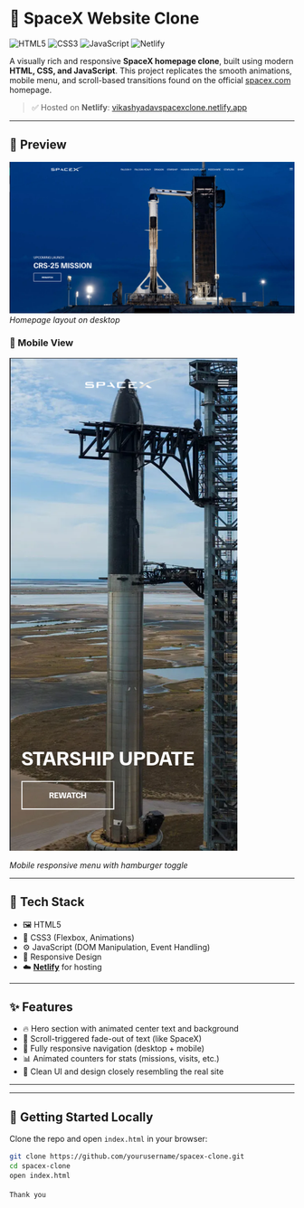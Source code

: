 # 🚀 SpaceX Website Clone
![HTML5](https://img.shields.io/badge/HTML5-E34F26?logo=html5&logoColor=white)
![CSS3](https://img.shields.io/badge/CSS3-1572B6?logo=css3&logoColor=white)
![JavaScript](https://img.shields.io/badge/JavaScript-F7DF1E?logo=javascript&logoColor=black)
![Netlify](https://img.shields.io/badge/Hosted_on-Netlify-00C7B7?logo=netlify&logoColor=white)


A visually rich and responsive **SpaceX homepage clone**, built using modern **HTML, CSS, and JavaScript**. This project replicates the smooth animations, mobile menu, and scroll-based transitions found on the official [spacex.com](https://www.spacex.com) homepage.

> ✅ Hosted on **Netlify**: [vikashyadavspacexclone.netlify.app](https://vikashyadavspacexclone.netlify.app)

---
## 📸 Preview

![Preview](./screenshots/desktop-preview.png)
*Homepage layout on desktop*

### 📱 Mobile View

![Mobile View](./screenshots/mobile-preview.png)

*Mobile responsive menu with hamburger toggle*

---

## 🧰 Tech Stack

- 🖼️ HTML5
- 🎨 CSS3 (Flexbox, Animations)
- ⚙️ JavaScript (DOM Manipulation, Event Handling)
- 📱 Responsive Design
- ☁️ **[Netlify](https://www.netlify.com/)** for hosting

---

## ✨ Features

- 🔥 Hero section with animated center text and background
- 🎯 Scroll-triggered fade-out of text (like SpaceX)
- 📱 Fully responsive navigation (desktop + mobile)
- 📊 Animated counters for stats (missions, visits, etc.)
- 🎨 Clean UI and design closely resembling the real site

---

---

## 🚀 Getting Started Locally

Clone the repo and open `index.html` in your browser:

```bash
git clone https://github.com/yourusername/spacex-clone.git
cd spacex-clone
open index.html

Thank you

